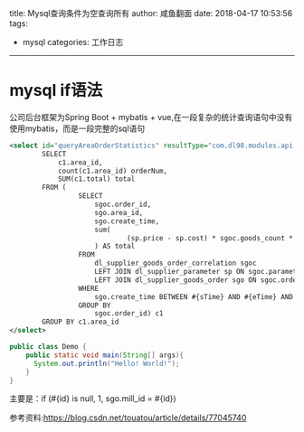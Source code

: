 title: Mysql查询条件为空查询所有
author: 咸鱼翻面
date: 2018-04-17 10:53:56
tags:
  - mysql
categories: 工作日志
---
#  mysql if语法

公司后台框架为Spring Boot + mybatis + vue,在一段复杂的统计查询语句中没有使用mybatis，而是一段完整的sql语句

```xml
<select id="queryAreaOrderStatistics" resultType="com.dl98.modules.api.vo.OrderStatisticsVo">
        SELECT
            c1.area_id,
            count(c1.area_id) orderNum,
            SUM(c1.total) total
        FROM (
                 SELECT
                     sgoc.order_id,
                     sgo.area_id,
                     sgo.create_time,
                     sum(
                             (sp.price - sp.cost) * sgoc.goods_count * 0.08
                     ) AS total
                 FROM
                     dl_supplier_goods_order_correlation sgoc
                     LEFT JOIN dl_supplier_parameter sp ON sgoc.parameter_id = sp.id
                     LEFT JOIN dl_supplier_goods_order sgo ON sgoc.order_id = sgo.id
                 WHERE
                     sgo.create_time BETWEEN #{sTime} AND #{eTime} AND if(#{id} is null, 1, sgo.mill_id=#{id}) AND sgo.pay_status = 1
                 GROUP BY
                     sgoc.order_id) c1
        GROUP BY c1.area_id
</select>
```
```java
public class Demo {
    public static void main(String[] args){
      System.out.println("Hello! World!");
    }
}
```
主要是：if (#{id} is null, 1, sgo.mill_id = #{id})

参考资料:<https://blog.csdn.net/touatou/article/details/77045740>
